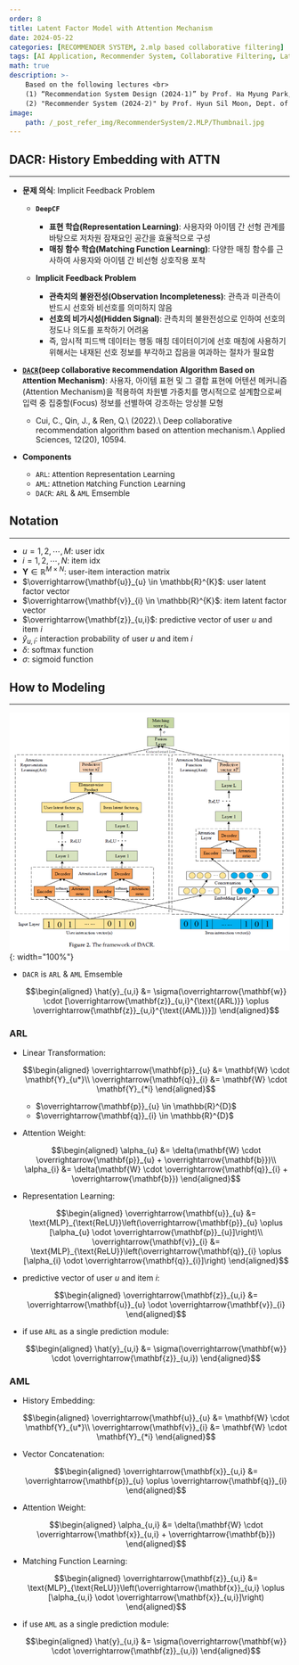 ```yaml
---
order: 8
title: Latent Factor Model with Attention Mechanism
date: 2024-05-22
categories: [RECOMMENDER SYSTEM, 2.mlp based collaborative filtering]
tags: [AI Application, Recommender System, Collaborative Filtering, Latent Factor Model, MLP, Attention Mechanism]
math: true
description: >-
    Based on the following lectures <br>
    (1) “Recommendation System Design (2024-1)” by Prof. Ha Myung Park, Dept. of Artificial Intelligence. College of SW, Kookmin Univ. <br>
    (2) "Recommender System (2024-2)" by Prof. Hyun Sil Moon, Dept. of Data Science, The Grad. School, Kookmin Univ.
image:
    path: /_post_refer_img/RecommenderSystem/2.MLP/Thumbnail.jpg
---
```


## DACR: History Embedding with ATTN
-----

- **문제 의식**: Implicit Feedback Problem
    - **`DeepCF`**
        - **표현 학습(Representation Learning)**: 사용자와 아이템 간 선형 관계를 바탕으로 저차원 잠재요인 공간을 효율적으로 구성
        - **매칭 함수 학습(Matching Function Learning)**: 다양한 매칭 함수를 근사하여 사용자와 아이템 간 비선형 상호작용 포착

    - **Implicit Feedback Problem**
        - **관측치의 불완전성(Observation Incompleteness)**: 관측과 미관측이 반드시 선호와 비선호를 의미하지 않음
        - **선호의 비가시성(Hidden Signal)**: 관측치의 불완전성으로 인하여 선호의 정도나 의도를 포착하기 어려움
        - 즉, 암시적 피드백 데이터는 행동 매칭 데이터이기에 선호 매칭에 사용하기 위해서는 내재된 선호 정보를 부각하고 잡음을 여과하는 절차가 필요함

- **[`DACR`](https://doi.org/10.3390/app122010594)(`D`eep `C`ollaborative `R`ecommendation Algorithm Based on `A`ttention Mechanism)**: 사용자, 아이템 표현 및 그 결합 표현에 어텐션 메커니즘(Attention Mechanism)을 적용하여 차원별 가중치를 명시적으로 설계함으로써 입력 중 집중할(Focus) 정보를 선별하여 강조하는 앙상블 모형
    - Cui, C., Qin, J., & Ren, Q.\\
    (2022).\\
    Deep collaborative recommendation algorithm based on attention mechanism.\\
    Applied Sciences, 12(20), 10594.

- **Components**
    - `ARL`: `A`ttention `R`epresentation `L`earning
    - `AML`: `A`ttnetion `M`atching Function `L`earning
    - `DACR`: `ARL` & `AML` Emsemble

## Notation
-----

- $u=1,2,\cdots,M$: user idx
- $i=1,2,\cdots,N$: item idx
- $\mathbf{Y} \in \mathbb{R}^{M \times N}$: user-item interaction matrix
- $\overrightarrow{\mathbf{u}}_{u} \in \mathbb{R}^{K}$: user latent factor vector
- $\overrightarrow{\mathbf{v}}_{i} \in \mathbb{R}^{K}$: item latent factor vector
- $\overrightarrow{\mathbf{z}}_{u,i}$: predictive vector of user $u$ and item $i$
- $\hat{y}_{u,i}$: interaction probability of user $u$ and item $i$
- $\delta$: softmax function
- $\sigma$: sigmoid function

## How to Modeling
-----

![01](/_post_refer_img/RecommenderSystem/2.MLP/08-01.png){: width="100%"}

- `DACR` is `ARL` & `AML` Emsemble

    $$\begin{aligned}
    \hat{y}_{u,i}
    &= \sigma(\overrightarrow{\mathbf{w}} \cdot [\overrightarrow{\mathbf{z}}_{u,i}^{\text{(ARL)}} \oplus \overrightarrow{\mathbf{z}}_{u,i}^{\text{(AML)}}])
    \end{aligned}$$

### ARL

- Linear Transformation:

    $$\begin{aligned}
    \overrightarrow{\mathbf{p}}_{u}
    &= \mathbf{W} \cdot \mathbf{Y}_{u*}\\
    \overrightarrow{\mathbf{q}}_{i}
    &= \mathbf{W} \cdot \mathbf{Y}_{*i}
    \end{aligned}$$

    - $\overrightarrow{\mathbf{p}}_{u} \in \mathbb{R}^{D}$
    - $\overrightarrow{\mathbf{q}}_{i} \in \mathbb{R}^{D}$

- Attention Weight:

    $$\begin{aligned}
    \alpha_{u}
    &= \delta(\mathbf{W} \cdot \overrightarrow{\mathbf{p}}_{u} + \overrightarrow{\mathbf{b}})\\
    \alpha_{i}
    &= \delta(\mathbf{W} \cdot \overrightarrow{\mathbf{q}}_{i} + \overrightarrow{\mathbf{b}})
    \end{aligned}$$

- Representation Learning:

    $$\begin{aligned}
    \overrightarrow{\mathbf{u}}_{u}
    &= \text{MLP}_{\text{ReLU}}\left(\overrightarrow{\mathbf{p}}_{u} \oplus [\alpha_{u} \odot \overrightarrow{\mathbf{p}}_{u}]\right)\\
    \overrightarrow{\mathbf{v}}_{i}
    &= \text{MLP}_{\text{ReLU}}\left(\overrightarrow{\mathbf{q}}_{i} \oplus [\alpha_{i} \odot \overrightarrow{\mathbf{q}}_{i}]\right)
    \end{aligned}$$

- predictive vector of user $u$ and item $i$:

    $$\begin{aligned}
    \overrightarrow{\mathbf{z}}_{u,i}
    &= \overrightarrow{\mathbf{u}}_{u} \odot \overrightarrow{\mathbf{v}}_{i}
    \end{aligned}$$

- if use `ARL` as a single prediction module:

    $$\begin{aligned}
    \hat{y}_{u,i}
    &= \sigma(\overrightarrow{\mathbf{w}} \cdot \overrightarrow{\mathbf{z}}_{u,i})
    \end{aligned}$$

### AML

- History Embedding:

    $$\begin{aligned}
    \overrightarrow{\mathbf{u}}_{u}
    &= \mathbf{W} \cdot \mathbf{Y}_{u*}\\
    \overrightarrow{\mathbf{v}}_{i}
    &= \mathbf{W} \cdot \mathbf{Y}_{*i}
    \end{aligned}$$

- Vector Concatenation:

    $$\begin{aligned}
    \overrightarrow{\mathbf{x}}_{u,i}
    &= \overrightarrow{\mathbf{p}}_{u} \oplus \overrightarrow{\mathbf{q}}_{i}
    \end{aligned}$$

- Attention Weight:

    $$\begin{aligned}
    \alpha_{u,i}
    &= \delta(\mathbf{W} \cdot \overrightarrow{\mathbf{x}}_{u,i} + \overrightarrow{\mathbf{b}})
    \end{aligned}$$

- Matching Function Learning:

    $$\begin{aligned}
    \overrightarrow{\mathbf{z}}_{u,i}
    &= \text{MLP}_{\text{ReLU}}\left(\overrightarrow{\mathbf{x}}_{u,i} \oplus [\alpha_{u,i} \odot \overrightarrow{\mathbf{x}}_{u,i}]\right)
    \end{aligned}$$

- if use `AML` as a single prediction module:

    $$\begin{aligned}
    \hat{y}_{u,i}
    &= \sigma(\overrightarrow{\mathbf{w}} \cdot \overrightarrow{\mathbf{z}}_{u,i})
    \end{aligned}$$